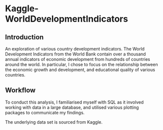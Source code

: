 # Kaggle-WorldDevelopmentIndicators

## Introduction

An exploration of various country development indicators. The World Development Indicators from the World Bank contain over a thousand annual indicators of economic development from hundreds of countries around the world. In particular, I chose to focus on the relationship between the economic growth and development, and educational quality of various countries. 

## Workflow

To conduct this analysis, I familiarised myself with SQL as it involved working with data in a large database, and utilised various plotting packages to communicate my findings. 

The underlying data set is sourced from Kaggle.
